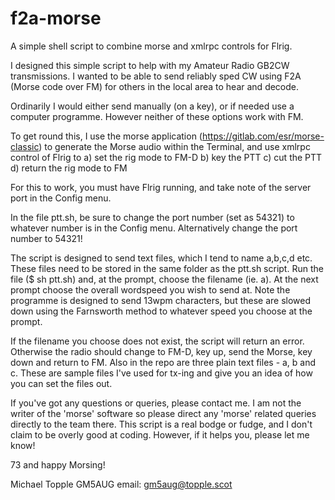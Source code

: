 # f2a-morse
A simple shell script to combine morse and xmlrpc controls for Flrig.

I designed this simple script to help with my Amateur Radio GB2CW transmissions. I wanted to
be able to send reliably sped CW using F2A (Morse code over FM) for others in the local area to 
hear and decode.

Ordinarily I would either send manually (on a key), or if needed use a computer programme. However
neither of these options work with FM.

To get round this, I use the morse application (https://gitlab.com/esr/morse-classic) to generate
the Morse audio within the Terminal, and use xmlrpc control of Flrig to 
a) set the rig mode to FM-D
b) key the PTT
c) cut the PTT
d) return the rig mode to FM

For this to work, you must have Flrig running, and take note of the server port in the Config menu.

In the file ptt.sh, be sure to change the port number (set as 54321) to whatever number is in the
Config menu. Alternatively change the port number to 54321!

The script is designed to send text files, which I tend to name a,b,c,d etc. These files need to be
stored in the same folder as the ptt.sh script. Run the file ($ sh ptt.sh) and, at the prompt,
choose the filename (ie. a). At the next prompt choose the overall wordspeed you wish to send at.
Note the programme is designed to send 13wpm characters, but these are slowed down using the
Farnsworth method to whatever speed you choose at the prompt.

If the filename you choose does not exist, the script will return an error. Otherwise the radio
should change to FM-D, key up, send the Morse, key down and return to FM. Also in the repo are 
three plain text files - a, b and c. These are sample files I've used for tx-ing and give you
an idea of how you can set the files out.

If you've got any questions or queries, please contact me. I am not the writer of the 'morse'
software so please direct any 'morse' related queries directly to the team there. This script is
a real bodge or fudge, and I don't claim to be overly good at coding. However, if it helps you, 
please let me know!

73 and happy Morsing!

Michael Topple GM5AUG
email: gm5aug@topple.scot
